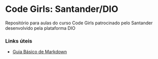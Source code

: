 # Code Girls: Santander/DIO
Repositório para aulas do curso Code Girls patrocinado pelo Santander desenvolvido pela plataforma DIO

### Links úteis
 - [Guia Básico de Markdown](https://docs.pipz.com/central-de-ajuda/learning-center/guia-basico-de-markdown#open)
 
